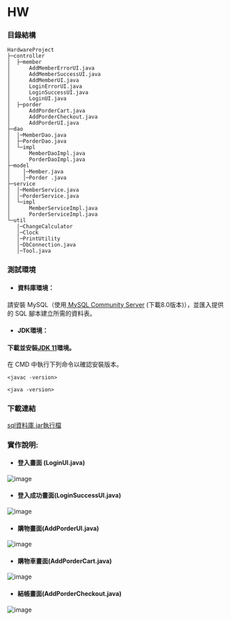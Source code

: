 # HW
### 目錄結構
```
HardwareProject
├─controller
│  ├─member
│      AddMemberErrorUI.java
│      AddMemberSuccessUI.java
│      AddMemberUI.java
│      LoginErrorUI.java
│      LoginSuccessUI.java
│      LoginUI.java
│  ├─porder
│      AddPorderCart.java
│      AddPorderCheckout.java
│      AddPorderUI.java
├─dao
│  │─MemberDao.java
│  ├─PorderDao.java
│  └─impl
│      MemberDaoImpl.java
│      PorderDaoImpl.java
├─model
│    │─Member.java
│    │─Porder .java
├─service
│  │─MemberService.java
│  │─PorderService.java
│  └─impl
│      MemberServiceImpl.java
│      PorderServiceImpl.java
└─util
   │─ChangeCalculator
   │─Clock
   │─PrintUtility
   │─DbConnection.java
   │─Tool.java
```
### 測試環境
- #### 資料庫環境：
請安裝 MySQL（使用[ MySQL Community Server](https://dev.mysql.com/downloads/mysql/ "游標顯示") (下載8.0版本)），並匯入提供的 SQL 腳本建立所需的資料表。

- #### JDK環境：
#### 下載並安裝[JDK 11](https://www.oracle.com/java/technologies/downloads/#java11?er=221886 "游標顯示")環境。  
在 CMD 中執行下列命令以確認安裝版本。
```plaintext
<javac -version>
```
```plaintext
<java -version>
```
### 下載連結  
[sql資料庫,jar執行檔](https://github.com/ren857/HW/tree/main/%E4%BD%9C%E6%A5%AD2 "游標顯示")

### 實作說明:  
- #### 登入畫面 (LoginUI.java)
 
![image](https://github.com/user-attachments/assets/e70e4e2c-68dd-423b-ba80-5994da8e7249)

- #### 登入成功畫面(LoginSuccessUI.java)

![image](https://github.com/user-attachments/assets/e69ecb80-0b48-498d-9943-0c2985dc07bf)

- #### 購物畫面(AddPorderUI.java)

![image](https://github.com/user-attachments/assets/d82146f8-f189-4385-960c-9c4b04ee12c3)  

- #### 購物車畫面(AddPorderCart.java)

![image](https://github.com/user-attachments/assets/be2b6526-420d-4f77-8a2a-97635cd90a8c)

- #### 結帳畫面(AddPorderCheckout.java)

![image](https://github.com/user-attachments/assets/e03403fe-ab9c-4963-b5a3-5baf0f6802e2)
 




